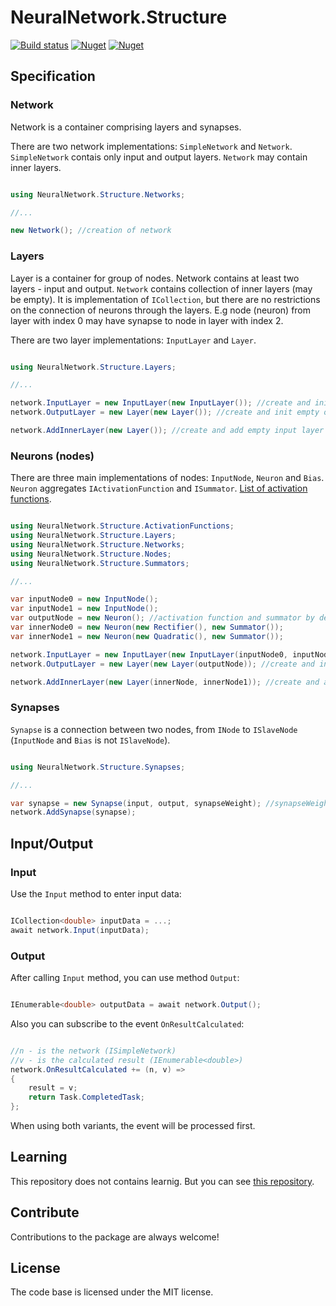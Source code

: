 # NeuralNetwork.Structure

[![Build status](https://ci.appveyor.com/api/projects/status/80anq3x27nlgk0w2/branch/master?svg=true)](https://ci.appveyor.com/project/A1essandro/neuralnetwork-structure/branch/master)
[![Nuget](https://img.shields.io/nuget/v/NeuralNetwork.Structure)](https://www.nuget.org/packages/NeuralNetwork.Structure)
[![Nuget](https://img.shields.io/nuget/dt/NeuralNetwork.Structure)](https://www.nuget.org/packages/NeuralNetwork.Structure)

## Specification

### Network

Network is a container comprising layers and synapses. 

There are two network implementations: `SimpleNetwork` and `Network`.
`SimpleNetwork` contais only input and output layers. `Network` may contain inner layers.

```cs

using NeuralNetwork.Structure.Networks;

//...

new Network(); //creation of network
```

### Layers

Layer is a container for group of nodes. Network contains at least two layers - input and output.
`Network` contains collection of inner layers (may be empty).
It is implementation of `ICollection`, but there are no restrictions on the connection of neurons through the layers.
E.g node (neuron) from layer with index 0 may have synapse to node in layer with index 2.

There are two layer implementations: `InputLayer` and `Layer`.

```cs

using NeuralNetwork.Structure.Layers;

//...

network.InputLayer = new InputLayer(new InputLayer()); //create and init empty input layer for network
network.OutputLayer = new Layer(new Layer()); //create and init empty output layer for network

network.AddInnerLayer(new Layer()); //create and add empty input layer for network (only for Network, not for SimpleNetwork)

```

### Neurons (nodes)

There are three main implementations of nodes: `InputNode`, `Neuron` and `Bias`.
`Neuron` aggregates `IActivationFunction` and `ISummator`. [List of activation functions](https://github.com/A1essandro/NeuralNetwork.Structure/tree/master/NeuralNetwork.Structure/ActivationFunctions).

```cs

using NeuralNetwork.Structure.ActivationFunctions;
using NeuralNetwork.Structure.Layers;
using NeuralNetwork.Structure.Networks;
using NeuralNetwork.Structure.Nodes;
using NeuralNetwork.Structure.Summators;

//...

var inputNode0 = new InputNode();
var inputNode1 = new InputNode();
var outputNode = new Neuron(); //activation function and summator by default
var innerNode0 = new Neuron(new Rectifier(), new Summator());
var innerNode1 = new Neuron(new Quadratic(), new Summator());

network.InputLayer = new InputLayer(new InputLayer(inputNode0, inputNode1)); //create and init input layer for network
network.OutputLayer = new Layer(new Layer(outputNode)); //create and init output layer for network

network.AddInnerLayer(new Layer(innerNode, innerNode1)); //create and add inner layer for network (only for Network, not for SimpleNetwork)

```

### Synapses

`Synapse` is a connection between two nodes, from `INode` to `ISlaveNode` (`InputNode` and `Bias` is not `ISlaveNode`).

```cs

using NeuralNetwork.Structure.Synapses;

//...

var synapse = new Synapse(input, output, synapseWeight); //synapseWeight is not required parameter
network.AddSynapse(synapse);

```

## Input/Output

### Input

Use the `Input` method to enter input data:

```cs

ICollection<double> inputData = ...;
await network.Input(inputData);

```

### Output

After calling `Input` method, you can use method `Output`:

```cs

IEnumerable<double> outputData = await network.Output();

```

Also you can subscribe to the event `OnResultCalculated`:

```cs

//n - is the network (ISimpleNetwork)
//v - is the calculated result (IEnumerable<double>)
network.OnResultCalculated += (n, v) =>
{
    result = v;
    return Task.CompletedTask;
};

```

When using both variants, the event will be processed first.

## Learning

This repository does not contains learnig. But you can see [this repository](https://github.com/A1essandro/NeuralNetwork.Learning).

## Contribute

Contributions to the package are always welcome!

## License

The code base is licensed under the MIT license.